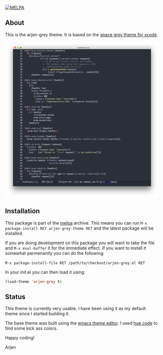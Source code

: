 [![MELPA](http://melpa.org/packages/arjen-grey-theme-badge.svg)](http://melpa.org/#/arjen-grey-theme)

## About

This is the arjen-grey theme. It is based on the
[space grey theme for xcode](https://github.com/zdne/spacegray-xcode).

![screenshot](screenshot.png)

## Installation

This package is part of the [melpa](http://melpa.org) archive. This
means you can run `M-x package-install RET arjen-grey-theme RET` and
the latest package will be installed.

If you are doing development on this package you will want to take the
file and `M-x eval-buffer` it for the immediate effect. If you want to
install it somewhat permenantly you can do the following:

`M-x package-install-file RET /path/to/checkout/arjen-grey.el RET`

In your init.el you can then load it using:

```lisp
(load-theme 'arjen-grey t)
```

## Status

This theme is currently very usable. I have been using it as my
default theme since I started building it.

The base theme was built using the 
[emacs theme editor](https://github.com/emacsfodder/emacs-theme-editor). I
used [hue code](http://huecode.com) to find some kick ass colors.

Happy coding!

Arjen
